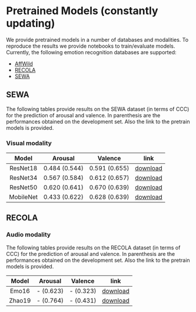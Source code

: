 # Pretrained Models (constantly updating)

We provide pretrained models in a number of databases and modalities. To reproduce the results we provide notebooks to train/evaluate models. 
Currently, the following emotion recognition databases are supported:

* [AffWild](AffWild)
* [RECOLA](RECOLA)
* [SEWA](SEWA)

## SEWA

The following tables provide results on the SEWA dataset (in terms of CCC) for the prediction of arousal and valence. In parenthesis are the performances obtained on the development set. Also the link to the pretrain models is provided.

### Visual modality

| Model | Arousal | Valence | link |
| :---: | :---: | :---: | :---: |
| ResNet18  | 0.484 (0.544) | 0.591 (0.655) | [download](https://www.doc.ic.ac.uk/~pt511/end2you_models/sewa/resnet18.pth.tar) |
| ResNet34  | 0.567 (0.584) | 0.612 (0.657) | [download](https://www.doc.ic.ac.uk/~pt511/end2you_models/sewa/resnet34.pth.tar) |
| ResNet50  | 0.620 (0.641) | 0.670 (0.639) | [download](https://www.doc.ic.ac.uk/~pt511/end2you_models/sewa/resnet50.pth.tar) |
| MobileNet | 0.433 (0.622) | 0.628 (0.639) | [download](https://www.doc.ic.ac.uk/~pt511/end2you_models/sewa/mobilenet_v2.pth.tar) |


## RECOLA

### Audio modality

The following tables provide results on the RECOLA dataset (in terms of CCC) for the prediction of arousal and valence. In parenthesis are the performances obtained on the development set. Also the link to the pretrain models is provided.

| Model | Arousal | Valence | link |
| :---: | :---: | :---: | :---: |
| Emo16   | - (0.623) | - (0.323) | [download](https://www.doc.ic.ac.uk/~pt511/end2you_models/recola/emo16.pth.tar) |
| Zhao19  | - (0.764) | - (0.431) | [download](https://www.doc.ic.ac.uk/~pt511/end2you_models/recola/zhao19.pth.tar) |
